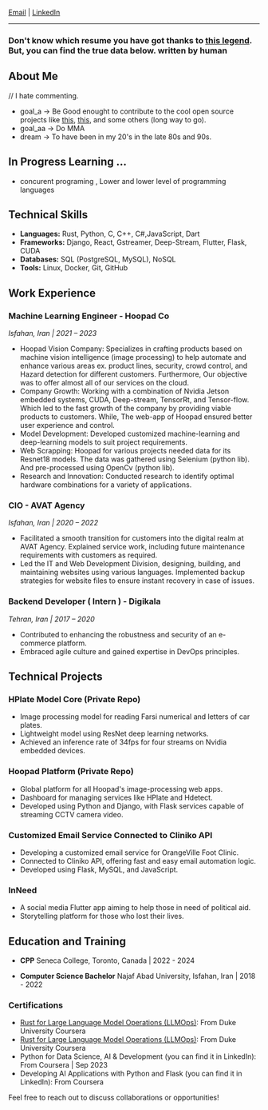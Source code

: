 
[Email](mailto:arvinsalehi99@gmail.com) | [LinkedIn](https://www.linkedin.com/in/arvin-salehi-55768120a/)

---
### Don't know which resume you have got thanks to [this legend](https://github.com/AIHawk-app/Auto_Jobs_Applier). But, you can find the true data below. written by human

## About Me
// I hate commenting.
- goal_a -> Be Good enought to contribute to the cool open source projects like [this](https://github.com/torvalds/linux), [this](https://github.com/riscv), and some others (long way to go).
- goal_aa -> Do MMA
- dream -> To have been in my 20's in the late 80s and 90s.

## In Progress Learning ...
- concurent programing , Lower and lower level of programming languages

## Technical Skills
- **Languages:** Rust, Python, C, C++, C#,JavaScript, Dart
- **Frameworks:** Django, React, Gstreamer, Deep-Stream, Flutter, Flask, CUDA
- **Databases:** SQL (PostgreSQL, MySQL), NoSQL
- **Tools:** Linux, Docker, Git, GitHub

## Work Experience

### Machine Learning Engineer - Hoopad Co
_Isfahan, Iran | 2021 – 2023_
- Hoopad Vision Company: Specializes in crafting products based on machine vision intelligence (image processing) to help automate and enhance various areas ex.  product lines, security, crowd control, and Hazard detection for different customers. Furthermore, Our objective was to offer almost all of our services on the cloud.
- Company Growth: Working with a combination of Nvidia Jetson embedded systems, CUDA,
 Deep-stream, TensorRt, and Tensor-flow. Which led to the fast growth of the company by providing viable products to customers. While, The web-app of Hoopad ensured better user experience and control.
- Model Development: Developed customized machine-learning and deep-learning models to suit project requirements. 
- Web Scrapping: Hoopad for various projects needed data for its Resnet18 models. The data was gathered using Selenium (python lib). And pre-processed using OpenCv (python lib).
- Research and Innovation: Conducted research to identify optimal hardware combinations for a variety of applications.


### CIO - AVAT Agency
_Isfahan, Iran | 2020 – 2022_
- Facilitated a smooth transition for customers into the digital realm at AVAT Agency. 
Explained service work, including future maintenance requirements with customers as required.
- Led the IT and Web Development Division, designing, building, and maintaining websites using various languages.
Implemented backup strategies for website files to ensure instant recovery in case of issues.

### Backend Developer ( Intern ) - Digikala
_Tehran, Iran | 2017 – 2020_
- Contributed to enhancing the robustness and security of an e-commerce platform.
- Embraced agile culture and gained expertise in DevOps principles.

## Technical Projects

### HPlate Model Core (Private Repo)
- Image processing model for reading Farsi numerical and letters of car plates.
- Lightweight model using ResNet deep learning networks.
- Achieved an inference rate of 34fps for four streams on Nvidia embedded devices.

### Hoopad Platform (Private Repo)
- Global platform for all Hoopad's image-processing web apps.
- Dashboard for managing services like HPlate and Hdetect.
- Developed using Python and Django, with Flask services capable of streaming CCTV camera video.
  
### Customized Email Service Connected to Cliniko API
- Developing a customized email service for OrangeVille Foot Clinic.
- Connected to Cliniko API, offering fast and easy email automation logic.
- Developed using Flask, MySQL, and JavaScript.

### InNeed
- A social media Flutter app aiming to help those in need of political aid.
- Storytelling platform for those who lost their lives.


## Education and Training
- **CPP**
  Seneca College, Toronto, Canada | 2022 - 2024

- **Computer Science Bachelor**
  Najaf Abad University, Isfahan, Iran | 2018 - 2022

### Certifications
- [Rust for Large Language Model Operations (LLMOps)](https://www.coursera.org/account/accomplishments/verify/SDZTQEXCJD90): From Duke University Coursera
- [Rust for Large Language Model Operations (LLMOps)](https://www.coursera.org/account/accomplishments/verify/SDZTQEXCJD90): From Duke University Coursera
- Python for Data Science, AI & Development (you can find it in LinkedIn): From Coursera | Sep 2023
- Developing AI Applications with Python and Flask (you can find it in LinkedIn): From Coursera     

Feel free to reach out to discuss collaborations or opportunities!
